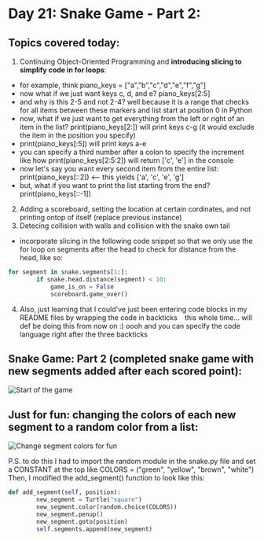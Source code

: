 # Day 21: Snake Game - Part 2:

## Topics covered today:
1. Continuing Object-Oriented Programming and **introducing slicing to simplify code in for loops**:
- for example, think piano_keys = ["a","b","c","d","e","f","g"]
- now what if we just want keys c, d, and e? piano_keys[2:5]
- and why is this 2-5 and not 2-4? well because it is a range that checks for all items between these markers and list start at position 0 in Python
- now, what if we just want to get everything from the left or right of an item in the list? print(piano_keys[2:]) will print keys c-g (it would exclude the item in the position you specify)
- print(piano_keys[:5]) will print keys a-e
- you can specify a third number after a colon to specify the increment like how print(piano_keys[2:5:2]) will return ['c', 'e'] in the console
- now let's say you want every second item from the entire list: print(piano_keys[::2]) <-- this yields ['a', 'c', 'e', 'g']
- but, what if you want to print the list starting from the end? print(piano_keys[::-1])
2. Adding a scoreboard, setting the location at certain cordinates, and not printing ontop of itself (replace previous instance)
3. Detecing collision with walls and collision with the snake own tail
- incorporate slicing in the following code snippet so that we only use the for loop on segments after the head to check for distance from the head, like so:

``` python
for segment in snake.segments[1:]:
        if snake.head.distance(segment) < 10:
            game_is_on = False
            scoreboard.game_over()
```
4. Also, just learning that I could've just been entering code blocks in my README files by wrapping the code in backticks ``` ``` this whole time... will def be doing this from now on :) oooh and you can specify the code language right after the three backticks

## Snake Game: Part 2 (completed snake game with new segments added after each scored point):
![Start of the game](https://github.com/user-attachments/assets/64a6acc0-6876-4615-a81e-66ca3d8f22fb)

## Just for fun: changing the colors of each new segment to a random color from a list:
![Change segment colors for fun](https://github.com/user-attachments/assets/41307150-5bec-4f9f-abf6-c4b4e49d0b82)

P.S. to do this I had to import the random module in the snake.py file and set a CONSTANT at the top like COLORS = ("green", "yellow", "brown", "white") 
Then, I modified the add_segment() function to look like this: 
``` python
def add_segment(self, position): 
        new_segment = Turtle("square")
        new_segment.color(random.choice(COLORS))
        new_segment.penup()
        new_segment.goto(position)
        self.segments.append(new_segment)
```



